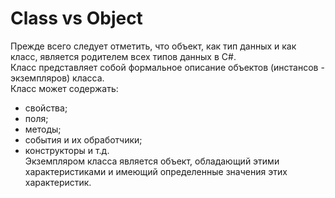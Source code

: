 # Class vs Object

Прежде всего следует отметить, что объект, как тип данных и как класс, является родителем всех типов данных в C#. <br>
Класс представляет собой формальное описание объектов (инстансов - экземпляров) класса.<br>
Класс может содержать:
- свойства;
- поля;
- методы;
- события и их обработчики;
- конструкторы и т.д.<br>
Экземпляром класса является объект, обладающий этими характеристиками и имеющий определенные значения этих характеристик.
